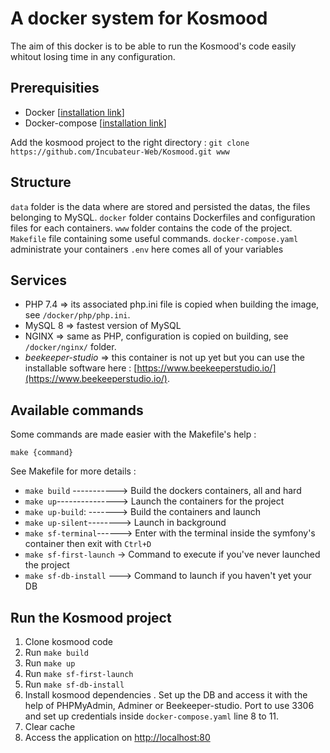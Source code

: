 # A docker system for Kosmood

The aim of this docker is to be able to run the Kosmood's code easily whitout losing time in any configuration.

## Prerequisities

* Docker [[installation link](https://docs.docker.com/get-docker/)]
* Docker-compose [[installation link](https://docs.docker.com/compose/install/)]

Add the kosmood project to the right directory : `git clone https://github.com/Incubateur-Web/Kosmood.git www`

## Structure

`data` folder is the data where are stored and persisted the datas, the files belonging to MySQL.
`docker` folder contains Dockerfiles and configuration files for each containers.
`www` folder contains the code of the project.
`Makefile` file containing some useful commands.
`docker-compose.yaml` administrate your containers
`.env` here comes all of your variables

## Services

* PHP 7.4 => its associated php.ini file is copied when building the image, see `/docker/php/php.ini`.
* MySQL 8 => fastest version of MySQL
* NGINX => same as PHP, configuration is copied on building, see `/docker/nginx/` folder.
* *beekeeper-studio* => this container is not up yet but you can use the installable software here : [https://www.beekeeperstudio.io/](https://www.beekeeperstudio.io/).

## Available commands

Some commands are made easier with the Makefile's help :

```=bash
make {command}
```

See Makefile for more details :

* `make build` -----------> Build the dockers containers, all and hard
* `make up`---------------> Launch the containers for the project
* `make up-build`: -------> Build the containers and launch
* `make up-silent`--------> Launch in background
* `make sf-terminal`------> Enter with the terminal inside the symfony's container then exit with `Ctrl+D`
* `make sf-first-launch` -> Command to execute if you've never launched the project
* `make sf-db-install` ---> Command to launch if you haven't yet your DB

## Run the Kosmood project

1. Clone kosmood code
2. Run `make build`
3. Run `make up`
4. Run `make sf-first-launch`
5. Run `make sf-db-install`
6. Install kosmood dependencies
. Set up the DB and access it with the help of PHPMyAdmin, Adminer or Beekeeper-studio. Port to use 3306 and set up credentials inside `docker-compose.yaml` line 8 to 11.
7. Clear cache
8. Access the application on [http://localhost:80](http://localhost:80)
